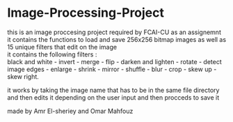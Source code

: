 # Image-Processing-Project  
this is an image proccesing project required by FCAI-CU as an assignemnt  
it contains the functions to load and save 256x256 bitmap images as well as 15 unique filters that edit on the image   
it contains the following filters :   
black and white - invert - merge - flip - darken and lighten - rotate - detect image edges - enlarge - shrink - mirror - shuffle - blur - crop - skew up - skew right.  

it works by taking the image name that has to be in the same file directory and then edits it depending on the user input and then procceds to save it    

made by Amr El-sheriey and Omar Mahfouz  
